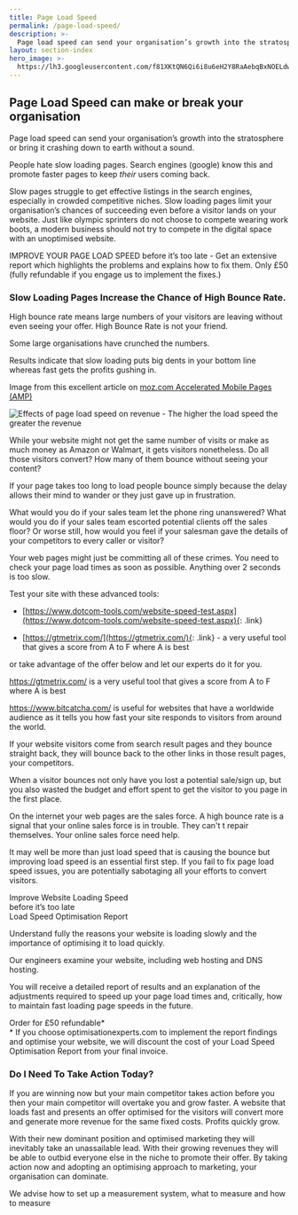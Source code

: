 ```yaml
---
title: Page Load Speed
permalink: /page-load-speed/
description: >-
  Page load speed can send your organisation’s growth into the stratosphere or bring it crashing down to earth without a sound.
layout: section-index
hero_image: >-
  https://lh3.googleusercontent.com/f81XKtQN6Qi6i8u6eH2Y8RaAebqBxNOELdwRmq1B7LWbT4SNnGPUXtKJDP-Ktrk7ORoUCon6zpIMThfYLz0=w1200-h500-c-rj-e30#.jpg
---
```


## Page Load Speed can make or break your organisation

Page load speed can send your organisation’s growth into the stratosphere or bring it crashing down to earth without a sound.

People hate slow loading pages. Search engines (google) know this and promote faster pages to keep *their* users coming back.

Slow pages struggle to get effective listings in the search engines, especially in crowded competitive niches. Slow loading pages limit your organisation’s chances of succeeding even before a visitor lands on your website. Just like olympic sprinters do not choose to compete wearing work boots, a modern business should not try to compete in the digital space with an unoptimised website.

 IMPROVE YOUR PAGE LOAD SPEED  before it’s too late - Get an extensive report which highlights the problems and explains how to fix them. Only £50 (fully refundable if you engage us to implement the fixes.) 

### Slow Loading Pages Increase the Chance of High Bounce Rate.

High bounce rate means large numbers of your visitors are leaving without even seeing your offer. High Bounce Rate is not your friend.

Some large organisations have crunched the numbers.

Results indicate that slow loading puts big dents in your bottom line whereas fast gets the profits gushing in.

Image from this excellent article on [moz.com Accelerated Mobile Pages (AMP)](https://moz.com/blog/amp-digital-marketing-2018)


![Effects of page load speed on revenue - The higher the load speed the greater the revenue](https://lh3.googleusercontent.com/-lBQrLLYpXWI/W5fKipIeqDI/AAAAAAAAXEw/ZoDKRXBU4Fkto1WO8KIIe95xoy1-NNy3ACL0BGAs/w530-h280-n-rp/amazonwalmartyahoo.png)

While your website might not get the same number of visits or make as much money as Amazon or Walmart, it gets visitors nonetheless. Do all those visitors convert? How many of them bounce without seeing your content?

If your page takes too long to load people bounce simply because the delay allows their mind to wander or they just gave up in frustration.

What would you do if your sales team let the phone ring unanswered? What would you do if your sales team escorted potential clients off the sales floor? Or worse still, how would you feel if your salesman gave the details of your competitors to every caller or visitor?

Your web pages might just be committing all of these crimes. You need to check your page load times as soon as possible. Anything over 2 seconds is too slow.  

Test your site with these advanced tools:

*  [https://www.dotcom-tools.com/website-speed-test.aspx](https://www.dotcom-tools.com/website-speed-test.aspx){: .link}

*  [https://gtmetrix.com/](https://gtmetrix.com/){: .link} - a very useful tool that gives a score from A to F where A is best

or take advantage of the offer below and let our experts do it for you.

https://gtmetrix.com/ is a very useful tool that gives a score from A to F where A is best

https://www.bitcatcha.com/ is useful for websites that have a worldwide audience as it tells you how fast your site responds to visitors from around the world.

If your website visitors come from search result pages and they bounce straight back, they will bounce back to the other links in those result pages, your competitors.  

When a visitor bounces not only have you lost a potential sale/sign up, but you also wasted the budget and effort spent to get the visitor to you page in the first place.  

On the internet your web pages are the sales force. A high bounce rate is a signal that your online sales force is in trouble. They can't t repair themselves. Your online sales force need help.

It may well be more than just load speed that is causing the bounce but improving load speed is an essential first step. If you fail to fix page load speed issues, you are potentially sabotaging all your efforts to convert visitors.

<div class="w3-row cta2x1">
  <div class="w3-col l7 m6 s12 ctaleft">
  <div class="cta-title">Improve Website Loading Speed</div>  
  <div class="cta-strap">before it’s too late</div>
  </div>
  <div class="w3-col l4 m6 s12 ctaright">
  <div class="cta-heading">Load Speed Optimisation Report</div>
  <div class="cta-body">
  <p>Understand fully the reasons your website is loading slowly and the importance of optimising it to load quickly.</p>

<p>Our engineers examine your website, including web hosting and DNS hosting. </p>

<p>You will receive a detailed report of results and an explanation of  the adjustments required to speed up your page load times and, critically,  how to maintain fast loading page speeds in the future.</p>

  </div>
  <div class="cta-price">Order for £50 refundable*</div>
  <div class="cta-starref">* If you choose optimisationexperts.com to implement the report findings and optimise your website, we will discount the cost of your Load Speed Optimisation Report from your final invoice.</div>
  </div>
</div>

### Do I Need To Take Action Today?
If you are winning now but your main competitor takes action before you then your main competitor will overtake you and grow faster. A website that loads fast and presents an offer optimised for the visitors will convert more and generate more revenue for the same fixed costs. Profits quickly grow. 

With their new dominant position and optimised marketing they will inevitably take an unassailable lead. With their growing revenues they will be able to outbid everyone else in the niche to promote their offer. By taking action now and adopting an optimising approach to marketing, your organisation can dominate.

We advise how to set up a measurement system, what to measure and how to measure